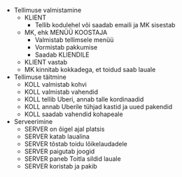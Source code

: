 * Tellimuse valmistamine
    * KLIENT
        * Tellib kodulehel või saadab emaili ja MK sisestab
    * MK, ehk MENÜÜ KOOSTAJA
        * Valmistab tellimsele menüü
        * Vormistab pakkumise
        * Saadab KLIENDILE
    * KLIENT vastab
    * MK kinnitab kokkadega, et toidud saab lauale
* Tellimuse täitmine
    * KOLL valmistab kohvi
    * KOLL valmistab vahendid
    * KOLL tellib Uberi, annab talle kordinaadid
    * KOLL annab Uberile tühjad kastid ja uued pakendid
    * KOLL saadab vahendid kohapeale
* Serveerimine
    * SERVER on õigel ajal platsis
    * SERVER katab laualina
    * SERVER tõstab toidu lõikelaudadele
    * SERVER paigutab joogid
    * SERVER paneb Toitla sildid lauale
    * SERVER koristab ja pakib
